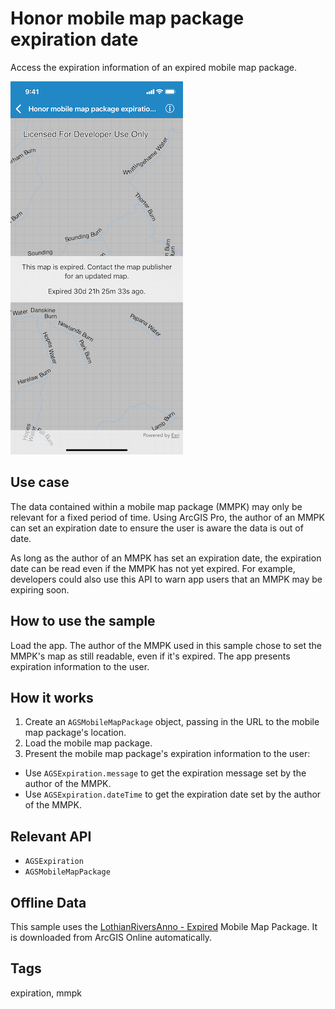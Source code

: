 # Honor mobile map package expiration date

Access the expiration information of an expired mobile map package.

![Screenshot of Honor Mobile Map Package Expiration Date Sample](image1.png)

## Use case

The data contained within a mobile map package (MMPK) may only be relevant for a fixed period of time. Using ArcGIS Pro, the author of an MMPK can set an expiration date to ensure the user is aware the data is out of date.

As long as the author of an MMPK has set an expiration date, the expiration date can be read even if the MMPK has not yet expired. For example, developers could also use this API to warn app users that an MMPK may be expiring soon.

## How to use the sample

Load the app. The author of the MMPK used in this sample chose to set the MMPK's map as still readable, even if it's expired. The app presents expiration information to the user.

## How it works

1. Create an `AGSMobileMapPackage` object, passing in the URL to the mobile map package's location.
2. Load the mobile map package.
3. Present the mobile map package's expiration information to the user:
  - Use `AGSExpiration.message` to get the expiration message set by the author of the MMPK.
  - Use `AGSExpiration.dateTime` to get the expiration date set by the author of the MMPK.

## Relevant API

- `AGSExpiration`
- `AGSMobileMapPackage`

## Offline Data

This sample uses the [LothianRiversAnno - Expired](https://arcgisruntime.maps.arcgis.com/home/item.html?id=174150279af74a2ba6f8b87a567f480b) Mobile Map Package. It is downloaded from ArcGIS Online automatically.

## Tags

expiration, mmpk
